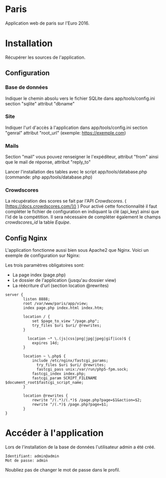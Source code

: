 # Paris
Application web de paris sur l'Euro 2016.

# Installation
Récupérer les sources de l'application.
## Configuration
### Base de données
  Indiquer le chemin absolu vers le fichier SQLite dans app/tools/config.ini section "sqlite" attribut "dbname"

### Site
  Indiquer l'url d'accès à l'application dans app/tools/config.ini section "genral" attribut "root_url" (exemple: https://exemple.com)

### Mails
  Section "mail" vous pouvez renseigner le l'expéditeur, attribut "from" ainsi que le mail de réponse, attribut "reply_to"

Lancer l'installation des tables avec le script app/tools/database.php (commande: php app/tools/database.php)

### Crowdscores
La récupération des scores se fait par l'API _Crowdscores_. ( [https://docs.crowdscores.com/]() )
Pour activé cette fonctionnalité il faut compléter le fichier de configuration en indiquant la clé (api_key) ainsi que l'id de la compétition.
Il sera nécessaire de compléter également le champs _crowdscores_id_ la table _Equipe_.

## Config Nginx
L'application fonctionne aussi bien sous Apache2 que Nginx. 
Voici un exemple de configuration sur Nginx:

Les trois paramètres obligatoires sont:
  * La page index (page.php)
  * Le dossier de l'application (jusqu'au dossier view)
  * La réécriture d'url (section location @rewrites)
```
server {
        listen 8888;
        root /var/www/paris/app/view;
        index page.php index.html index.htm;

      	location / {
      	   	set $page_to_view "/page.php";
          	try_files $uri $uri/ @rewrites;
      	}

	      location ~* \.(js|css|png|jpg|jpeg|gif|ico)$ {
            expires 14d;
        }
	
      	location ~ \.php$ {
          	include /etc/nginx/fastcgi_params;
      		  try_files $uri $uri/ @rewrites;
      		  fastcgi_pass unix:/var/run/php5-fpm.sock;
            fastcgi_index index.php;
            fastcgi_param SCRIPT_FILENAME $document_root$fastcgi_script_name;
      	}

      	location @rewrites {
      		rewrite ^/(.*)/(.*)$ /page.php?page=$1&action=$2;
      		rewrite ^/(.*)$ /page.php?page=$1;
      	}
}
```

# Accéder à l'application
Lors de l'installation de la base de données l'utilisateur admin a été créé.
```
Identifiant: admin@admin
Mot de passe: admin
```
Noubliez pas de changer le mot de passe dans le profil.
